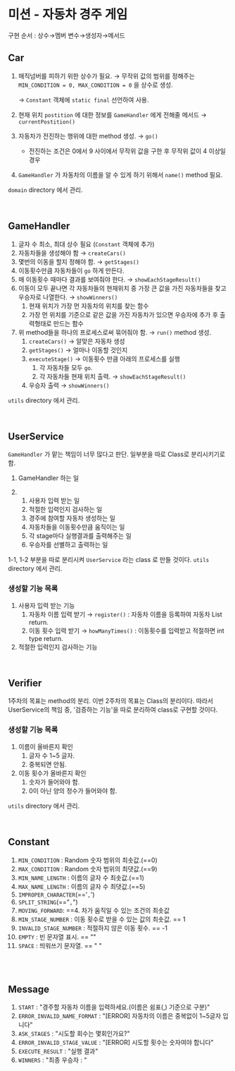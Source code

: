 # 미션 - 자동차 경주 게임

구현 순서 : 상수→멤버 변수→생성자→메서드

## Car

1. 매직넘버를 피하기 위한 상수가 필요. → 무작위 값의 범위를 정해주는 `MIN_CONDITION = 0, MAX_CONDITION = 0` 을 상수로 생성.

   → `Constant` 객체에 `static final` 선언하여 사용.

2. 현재 위치 `postition` 에 대한 정보를 `GameHandler` 에게 전해줄 메서드 → `currentPostition()`

3. 자동차가 전진하는 행위에 대한 method 생성. → `go()` 

   - 전진하는 조건은 0에서 9 사이에서 무작위 값을 구한 후 무작위 값이 4 이상일 경우

4.  `GameHandler` 가 자동차의 이름을 알 수 있게 하기 위해서 `name()` method 필요.

`domain` directory 에서 관리.

<br>

## GameHandler

1. 글자 수 최소, 최대 상수 필요  (`Constant` 객체에 추가)
2. 자동차들을 생성해야 함 → `createCars()`
3. 몇번의 이동을 할지 정해야 함. → `getStages()`
4. 이동횟수만큼 자동차들이 `go` 하게 만든다.
5. 매 이동횟수 때마다 결과를 보여줘야 한다. → `showEachStageResult()`
6. 이동이 모두 끝나면 각 자동차들의 현재위치 중 가장 큰 값을 가진 자동차들을 찾고 우승자로 나열한다. → `showWinners()`
   1. 현재 위치가 가장 먼 자동차의 위치를 찾는 함수
   2. 가장 먼 위치를 기준으로 같은 값을 가진 자동차가 있으면 우승자에 추가 후 출력형태로 만드는 함수
7. 위 method들을 하나의 프로세스로써 묶어줘야 함. → `run()` method 생성.
   1. `createCars()` → 알맞은 자동차 생성
   2. `getStages()` → 얼마나 이동할 것인지
   3. `executeStage()` → 이동횟수 만큼 아래의 프로세스를 실행 
      1. 각 자동차들 모두 `go`.
      2. 각 자동차들 현재 위치 출력. → `showEachStageResult()`
   4. 우승자 출력 →  `showWinners()`

`utils` directory 에서 관리.

<br>

## UserService

`GameHandler` 가 맡는 책임이 너무 많다고 판단. 일부분을 따로 Class로 분리시키기로 함.

1. GameHandler 하는 일

2. 1. 사용자 입력 받는 일
   2. 적절한 입력인지 검사하는 일
   3. 경주에 참여할 자동차 생성하는 일
   4. 자동차들을 이동횟수만큼 움직이는 일
   5. 각 stage마다 실행결과를 출력해주는 일
   6. 우승자를 선별하고 출력하는 일

1-1, 1-2 부분을 따로 분리시켜 `UserService` 라는 class 로 만들 것이다. `utils` directory 에서 관리.

### 생성할 기능 목록

1. 사용자 입력 받는 기능
   1. 자동차 이름 입력 받기 → `register()` : 자동차 이름을 등록하여 자동차 List return.
   2. 이동 횟수 입력 받기 → `howManyTimes()` : 이동횟수를 입력받고 적절하면 int type return.
2. 적절한 입력인지 검사하는 기능

<br>

## Verifier

1주차의 목표는 method의 분리. 이번 2주차의 목표는 Class의 분리이다. 따라서 UserService의 책임 중, '검증하는 기능'을 따로 분리하여 class로 구현할 것이다.

### 생성할 기능 목록

1. 이름이 올바른지 확인
   1. 글자 수 1~5 글자.
   2. 중복되면 안됨.
2. 이동 횟수가 올바른지 확인
   1. 숫자가 들어와야 함.
   2. 0이 아닌 양의 정수가 들어와야 함.

`utils` directory 에서 관리.

<br>

## Constant

1. `MIN_CONDITION` : Random 숫자 범위의 최솟값.(==0)
2. `MAX_CONDITION` : Random 숫자 범위의 최댓값.(==9)
3. `MIN_NAME_LENGTH` : 이름의 글자 수 최솟값.(==1)
4. `MAX_NAME_LENGTH` : 이름의 글자 수 최댓값.(==5)
5. `IMPROPER_CHARACTER`(=='`,`')
6. `SPLIT_STRING`(=="`,`")
7. `MOVING_FORWARD`: ==4. 차가 움직일 수 있는 조건의 최솟값
8. `MIN_STAGE_NUMBER` : 이동 횟수로 받을 수 있는 값의 최솟값. == 1
9. `INVALID_STAGE_NUMBER` : 적절하지 않은 이동 횟수. == -1
10. `EMPTY` : 빈 문자열 표시. == ""
11. `SPACE` : 띄워쓰기 문자열. == " "

<br>

<br>

## Message

1. `START` : "경주할 자동차 이름을 입력하세요.(이름은 쉼표(,) 기준으로 구분)"
2. `ERROR_INVALID_NAME_FORMAT` : "[ERROR] 자동차의 이름은 중복없이 1~5글자 입니다"
3. `ASK_STAGES` : "시도할 회수는 몇회인가요?"
4. `ERROR_INVALID_STAGE_VALUE` : "[ERROR] 시도할 횟수는 숫자여야 합니다"
5. `EXECUTE_RESULT` : "실행 결과"
6. `WINNERS` : "최종 우승자 : "

